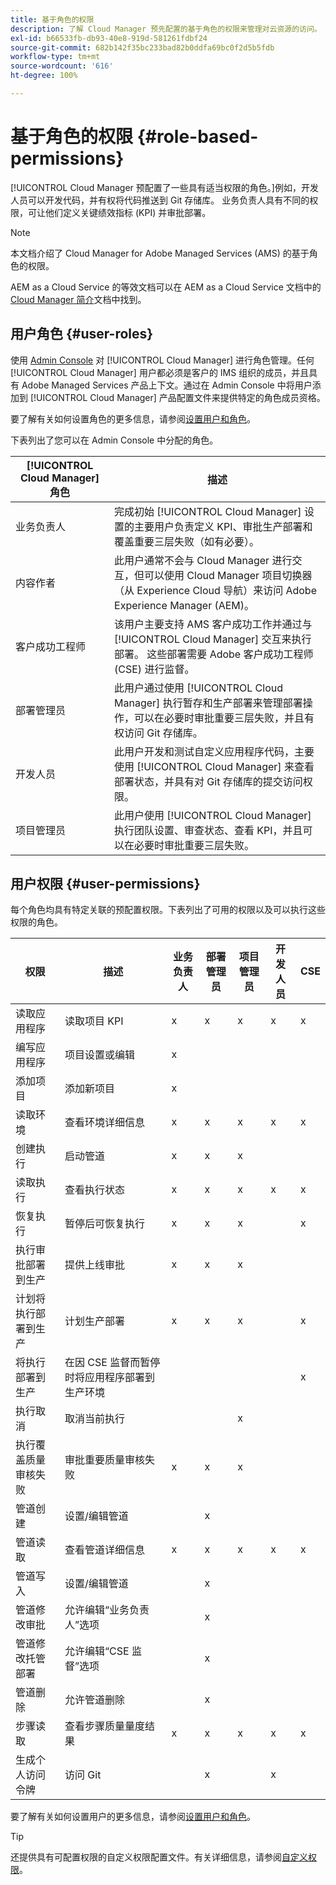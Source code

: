 ```yaml
---
title: 基于角色的权限
description: 了解 Cloud Manager 预先配置的基于角色的权限来管理对云资源的访问。
exl-id: b66533fb-db93-40e8-919d-581261fdbf24
source-git-commit: 682b142f35bc233bad82b0ddfa69bc0f2d5b5fdb
workflow-type: tm+mt
source-wordcount: '616'
ht-degree: 100%

---
```



# 基于角色的权限 {#role-based-permissions}

[!UICONTROL Cloud Manager 预配置了一些具有适当权限的角色。]例如，开发人员可以开发代码，并有权将代码推送到 Git 存储库。 业务负责人具有不同的权限，可让他们定义关键绩效指标 (KPI) 并审批部署。

>[!NOTE]
>
>本文档介绍了 Cloud Manager for Adobe Managed Services (AMS) 的基于角色的权限。
>
>AEM as a Cloud Service 的等效文档可以在 AEM as a Cloud Service 文档中的 [Cloud Manager 简介](https://experienceleague.adobe.com/zh-hans/docs/experience-manager-cloud-service/content/onboarding/concepts/cloud-manager-introduction#role-based-permissions)文档中找到。

## 用户角色 {#user-roles}

使用 [Admin Console](https://helpx.adobe.com/cn/enterprise/using/admin-console.html) 对 [!UICONTROL Cloud Manager] 进行角色管理。任何 [!UICONTROL Cloud Manager] 用户都必须是客户的 IMS 组织的成员，并且具有 Adobe Managed Services 产品上下文。通过在 Admin Console 中将用户添加到 [!UICONTROL Cloud Manager] 产品配置文件来提供特定的角色成员资格。

要了解有关如何设置角色的更多信息，请参阅[设置用户和角色](/help/requirements/users-and-roles.md)。

下表列出了您可以在 Admin Console 中分配的角色。

| [!UICONTROL Cloud Manager] 角色 | 描述 |
|---|---|
| 业务负责人 | 完成初始 [!UICONTROL Cloud Manager] 设置的主要用户负责定义 KPI、审批生产部署和覆盖重要三层失败（如有必要）。 |
| 内容作者 | 此用户通常不会与 Cloud Manager 进行交互，但可以使用 Cloud Manager 项目切换器（从 Experience Cloud 导航）来访问 Adobe Experience Manager (AEM)。 |
| 客户成功工程师 | 该用户主要支持 AMS 客户成功工作并通过与 [!UICONTROL Cloud Manager] 交互来执行部署。 这些部署需要 Adobe 客户成功工程师 (CSE) 进行监督。 |
| 部署管理员 | 此用户通过使用 [!UICONTROL Cloud Manager] 执行暂存和生产部署来管理部署操作，可以在必要时审批重要三层失败，并且有权访问 Git 存储库。 |
| 开发人员 | 此用户开发和测试自定义应用程序代码，主要使用 [!UICONTROL Cloud Manager] 来查看部署状态，并具有对 Git 存储库的提交访问权限。 |
| 项目管理员 | 此用户使用 [!UICONTROL Cloud Manager] 执行团队设置、审查状态、查看 KPI，并且可以在必要时审批重要三层失败。 |

## 用户权限 {#user-permissions}

每个角色均具有特定关联的预配置权限。下表列出了可用的权限以及可以执行这些权限的角色。

| 权限 | 描述 | 业务负责人 | 部署管理员 | 项目管理员 | 开发人员 | CSE |
| --- | --- | --- | --- | --- | --- | --- |
| 读取应用程序 | 读取项目 KPI | x | x | x | x | x |
| 编写应用程序 | 项目设置或编辑 | x | | | | |
| 添加项目 | 添加新项目 | x |  |  |  |  |
| 读取环境 | 查看环境详细信息 | x | x | x | x | x |
| 创建执行 | 启动管道 | x | x | x | | |
| 读取执行 | 查看执行状态 | x | x | x | x | x |
| 恢复执行 | 暂停后可恢复执行 | x | x | x | | x |
| 执行审批部署到生产 | 提供上线审批 | x | x | x | | |
| 计划将执行部署到生产 | 计划生产部署 | x | x | x | | x |
| 将执行部署到生产 | 在因 CSE 监督而暂停时将应用程序部署到生产环境 |  |  |  |  | x |
| 执行取消 | 取消当前执行 |  |  | x |  |  |
| 执行覆盖质量审核失败 | 审批重要质量审核失败 | x | x | x |  |  |
| 管道创建 | 设置/编辑管道 |  | x |  |  |  |
| 管道读取 | 查看管道详细信息 | x | x | x | x | x |
| 管道写入 | 设置/编辑管道 |  | x |  |  |  |
| 管道修改审批 | 允许编辑“业务负责人”选项 |  | x |  |  |  |
| 管道修改托管部署 | 允许编辑“CSE 监督”选项 |  | x |  |  |  |
| 管道删除 | 允许管道删除 |  | x |  |  |  |
| 步骤读取 | 查看步骤质量量度结果 | x | x | x | x | x |
| 生成个人访问令牌 | 访问 Git |  | x |  | x |  |

<!-- CQDOC-22080 | Download log files  |  |  | x |  | x |  | -->

要了解有关如何设置用户的更多信息，请参阅[设置用户和角色](/help/requirements/users-and-roles.md)。

>[!TIP]
>
>还提供具有可配置权限的自定义权限配置文件。有关详细信息，请参阅[自定义权限](/help/using/custom-permissions.md)。
